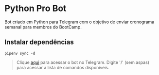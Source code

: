 # Python Pro Bot

Bot criado em Python para Telegram com o objetivo de enviar cronograma semanal para membros do BootCamp.


## Instalar dependências

```
pipenv sync -d
```

> Clique [aqui](https://t.me/Bootcamp_DevPro_bot) para acessar o bot no Telegram.
> Digite '/' (sem aspas) para acessar a lista de comandos disponíveis.
